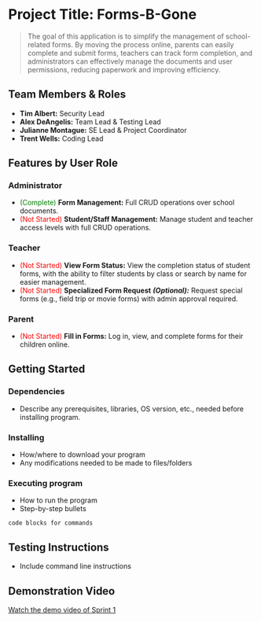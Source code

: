 # Project Title: Forms-B-Gone

> The goal of this application is to simplify the management of school-related forms. By moving the process online, parents can easily complete and submit forms, teachers can track form completion, and administrators can effectively manage the documents and user permissions, reducing paperwork and improving efficiency.

## Team Members & Roles

* **Tim Albert:** Security Lead
* **Alex DeAngelis:** Team Lead & Testing Lead
* **Julianne Montague:** SE Lead & Project Coordinator
* **Trent Wells:** Coding Lead

## Features by User Role

### Administrator
* <span style="color: green;">(Complete)</span> **Form Management:** Full CRUD operations over school documents.
* <span style="color: red;">(Not Started)</span> **Student/Staff Management:** Manage student and teacher access levels with full CRUD operations.

### Teacher
* <span style="color: red;">(Not Started)</span> **View Form Status:** View the completion status of student forms, with the ability to filter students by class or search by name for easier management.
* <span style="color: red;">(Not Started)</span> **Specialized Form Request** ***(Optional):*** Request special forms (e.g., field trip or movie forms) with admin approval required.

### Parent
* <span style="color: red;">(Not Started)</span> **Fill in Forms:** Log in, view, and complete forms for their children online. 

## Getting Started

### Dependencies

* Describe any prerequisites, libraries, OS version, etc., needed before installing program.

### Installing

* How/where to download your program
* Any modifications needed to be made to files/folders

### Executing program

* How to run the program
* Step-by-step bullets
```
code blocks for commands
```

## Testing Instructions

* Include command line instructions

## Demonstration Video

[Watch the demo video of Sprint 1](https://youtu.be/IM8LEjR_4o4)
